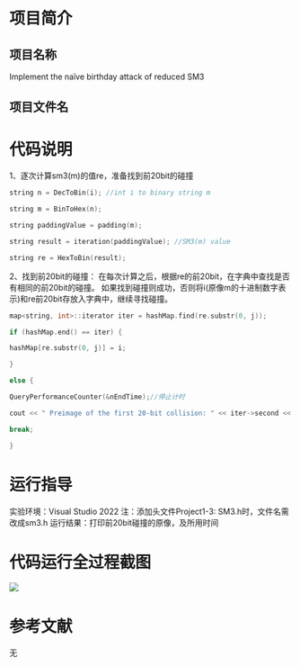 # **项目**简介
## 项目名称
Implement the naïve birthday attack of reduced SM3
## 项目文件名


# 代码说明  
1、逐次计算sm3(m)的值re，准备找到前20bit的碰撞
```C++
string n = DecToBin(i); //int i to binary string m

string m = BinToHex(n);

string paddingValue = padding(m);

string result = iteration(paddingValue); //SM3(m) value

string re = HexToBin(result);
```
2、找到前20bit的碰撞：
在每次计算之后，根据re的前20bit，在字典中查找是否有相同的前20bit的碰撞。
如果找到碰撞则成功，否则将i(原像m的十进制数字表示)和re前20bit存放入字典中，继续寻找碰撞。
```C++
map<string, int>::iterator iter = hashMap.find(re.substr(0, j));

if (hashMap.end() == iter) {

hashMap[re.substr(0, j)] = i;

}

else {

QueryPerformanceCounter(&nEndTime);//停止计时

cout << " Preimage of the first 20-bit collision: " << iter->second << " and " << i << endl;

break;

}
```

# 运行指导
实验环境：Visual Studio 2022
注：添加头文件Project1-3: SM3.h时，文件名需改成sm3.h
运行结果：打印前20bit碰撞的原像，及所用时间
# 代码运行全过程截图
![](https://github.z-o.top/86262986/course_project/blob/main/picture/Pasted%20image%2020220726153157.png)

# 参考文献
无
